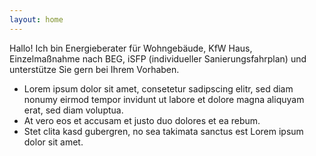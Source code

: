 ```yaml
---
layout: home
---
```


Hallo! Ich bin Energieberater für Wohngebäude, KfW Haus, Einzelmaßnahme nach BEG, iSFP (individueller Sanierungsfahrplan) und unterstütze Sie gern bei Ihrem Vorhaben.

- Lorem ipsum dolor sit amet, consetetur sadipscing elitr, sed diam nonumy eirmod tempor invidunt ut labore et dolore magna aliquyam erat, sed diam voluptua. 
- At vero eos et accusam et justo duo dolores et ea rebum. 
- Stet clita kasd gubergren, no sea takimata sanctus est Lorem ipsum dolor sit amet.
